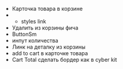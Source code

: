 - Карточка товара в корзине
- + styles link
- Удалить из корзины фича
- ButtonSm
- инпут количества
- Линк на деталку из корзины
- add to cart в карточке товара
- Cart Total сделать бордер как в cyber kit
